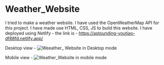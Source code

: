 # Weather_Website
I tried to make a weather website. 
I have used the OpenWeatherMap API for this project.
I have made use HTML, CSS, JS to build this website. 
I have deployed using Netlify - the link is - https://astounding-youtiao-df88fd.netlify.app/

Desktop view -
![Weeather_ Website in Desktop mode](https://user-images.githubusercontent.com/61042120/179383787-e1675cb0-0a75-45dd-b274-064748a1bff0.png)

Mobile view -
![Weather_Website in mobile mode](https://user-images.githubusercontent.com/61042120/179383789-e8c6af17-2eee-4c30-ac16-ca27ad917f45.jpg)
